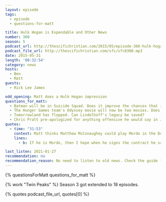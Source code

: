 ```yaml
---
layout: episode
tags:
  - episode
  - questions-for-matt

title: Hulk Hogan is Expendable and Other News
number: 360
season: 5
podcast_url: http://thescifichristian.com/2015/05/episode-360-hulk-hogan-is-expendable-and-other-news/
podcast_file_url: http://thescifichristian.com/sfc/sfc0360.mp3
date: 2015-05-31
length: '00:32:54'
category: news
hosts:
  - Ben
  - Matt
guests:
  - Rick Lee James

odd_opening: Matt does a Hulk Hogan impression
questions_for_matt:
  - Batman will be in Suicide Squad. Does it improve the chances that it's a good movie?
  - The Hunger Games team's Odyssey movie will now be two movies. Does that increase or decrease the chances that it enrages Ben?
  - Tomorrowland has flopped. Can Lindelhoff's legacy be saved?
  - Chris Pratt pre-apologized for anything offensive he would say in Jurassic World interview. If Ben was sent on a press junket, how many apologies would he have to make?
quotes:
  - time: "31:53"
    context: Matt thinks Matthew McConaughey could play Mordo in the Doctor Strange movie.
    lines:
      - b: If he is Mordo, then I hope when he signs the contract he says, 'This isn't gonna happen unless you offer me More Dough.'

last_listen: 2021-01-27
recommendation: no
recommendation_reason: No need to listen to old news. Check the guide for what's interesting in hindsight.
---
```


{% questionsForMatt questions_for_matt %}

{% work "Twin Peaks" %} Season 3 got extended to 18 episodes.

{% quotes podcast_file_url, quotes[0] %}